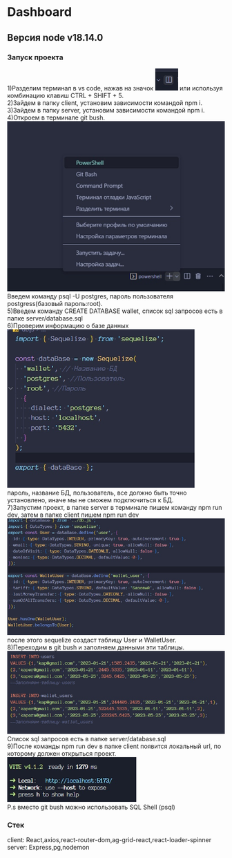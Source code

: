 # Dashboard

## Версия node v18.14.0

### Запуск проекта 
  1)Разделим терминал в vs code, нажав на значок ![Image alt](https://github.com/saha23412/imgproj/raw/main/test1.jpg) или используя комбинацию клавиш CTRL + SHIFT + 5.   
  2)Зайдем в папку client, установим зависимости командой npm i.   
  3)Зайдем в папку server, установим зависимости командой npm i.   
  4)Откроем в терминале git bush.  
  ![Image alt](https://github.com/saha23412/imgproj/raw/main/test2.jpg)   
  Введем команду psql -U postgres, пароль пользователя postgress(базовый пароль:root).  
  5)Введем команду CREATE DATABASE wallet, список sql запросов есть в папке server/database.sql  
  6)Проверим информацию о базе данных  
  ![Image alt](https://github.com/saha23412/imgproj/raw/main/test3.jpg)  
  пароль, название БД, пользователь, все должно быть точно установлено, иначе мы не сможем подключиться к БД.  
  7)Запустим проект, в папке server в терминале пишем команду npm run dev, затем в папке client пишем npm run dev  
   ![Image alt](https://github.com/saha23412/imgproj/raw/main/test4.jpg)  
   после этого sequelize создаст таблицу User и WalletUser.  
   8)Переходим в git bush и заполняем данными эти таблицы.  
   ![Image alt](https://github.com/saha23412/imgproj/raw/main/test5.jpg)   
   Список sql запросов есть в папке server/database.sql   
   9)После команды npm run dev в папке client появится локальный url, по которому должен открыться проект.  
   ![Image alt](https://github.com/saha23412/imgproj/raw/main/test6.jpg)   
   P.s вместо git bush можно использовать SQL Shell (psql)  
  ### Стек
  client: React,axios,react-router-dom,ag-grid-react,react-loader-spinner  
  server: Express,pg,nodemon
